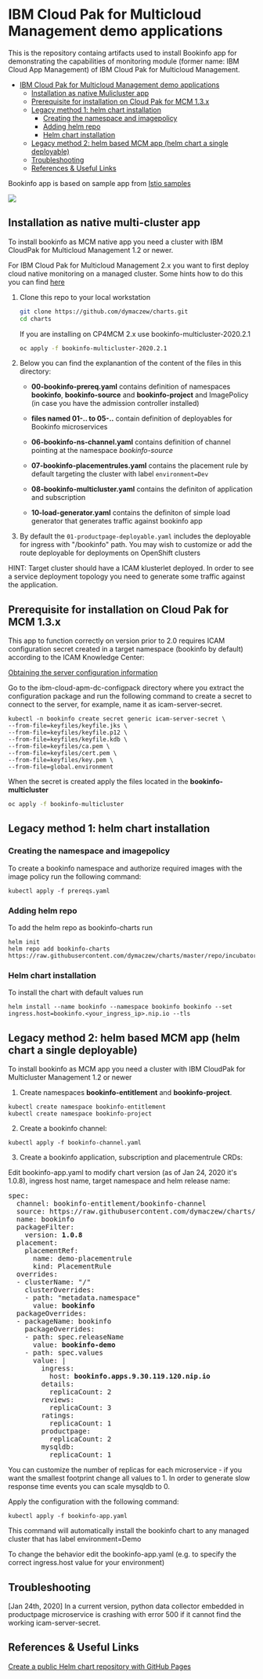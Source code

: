 # IBM Cloud Pak for Multicloud Management demo applications

This is the repository containg artifacts used to install Bookinfo app for demonstrating the capabilities of monitoring module (former name: IBM Cloud App Management) of IBM Cloud Pak for Multicloud Management.

- [IBM Cloud Pak for Multicloud Management demo applications](#ibm-cloud-pak-for-multicloud-management-demo-applications)
  - [Installation as native Mulicluster app](#installation-as-native-mulicluster-app)
  - [Prerequisite for installation on Cloud Pak for MCM 1.3.x](#prerequisite-for-installation-on-cloud-pak-for-mcm-13x)
  - [Legacy method 1: helm chart installation](#legacy-method-1-helm-chart-installation)
    - [Creating the namespace and imagepolicy](#creating-the-namespace-and-imagepolicy)
    - [Adding helm repo](#adding-helm-repo)
    - [Helm chart installation](#helm-chart-installation)
  - [Legacy method 2: helm based MCM app (helm chart a single deployable)](#legacy-method-2-helm-based-mcm-app-helm-chart-a-single-deployable)
  - [Troubleshooting](#troubleshooting)
  - [References & Useful Links](#references--useful-links)

Bookinfo app is based on sample app from [Istio samples](https://github.com/istio/istio/tree/master/samples/bookinfo)

![](images/2020-01-24-17-36-47.png)


## Installation as native multi-cluster app

To install bookinfo as MCM native app you need a cluster with IBM CloudPak for Multicloud Management 1.2 or newer.

For IBM Cloud Pak for Multicloud Management 2.x you want to first deploy cloud native monitoring on a managed cluster. Some hints how to do this you can find [here](How%20to%20install%20cloud%20native%20monitoring%20on%20managed%20clusters.md)

1. Clone this repo to your local workstation

   ```sh
   git clone https://github.com/dymaczew/charts.git
   cd charts
   ```

   If you are installing on CP4MCM 2.x use bookinfo-multicluster-2020.2.1

   ```sh
   oc apply -f bookinfo-multicluster-2020.2.1
   ```

1. Below you can find the explanantion of the content of the files in this directory:
   
   - **00-bookinfo-prereq.yaml**
   contains definition of namespaces **bookinfo**, **bookinfo-source** and **bookinfo-project** and ImagePolicy (in case you have the admission controller installed)

   - **files named 01-.. to 05-..**
   contain definition of deployables for Bookinfo microservices

   - **06-bookinfo-ns-channel.yaml**
   contains definition of channel pointing at the namespace *bookinfo-source*

   - **07-bookinfo-placementrules.yaml**
   contains the placement rule by default targeting the cluster with label `environment=Dev`

   - **08-bookinfo-multicluster.yaml**
   contains the definiton of application and subscription

   - **10-load-generator.yaml**
   contains the definiton of simple load generator that generates traffic against bookinfo app

2. By default the `01-productpage-deployable.yaml` includes the deployable for ingress  with "/bookinfo" path. You may wish to customize or add the route deployable for deployments on OpenShift clusters
   
HINT: Target cluster should have a ICAM klusterlet deployed. In order to see a service deployment topology you need to generate some traffic against the application. 

## Prerequisite for installation on Cloud Pak for MCM 1.3.x

This app to function correctly on version prior to 2.0 requires ICAM configuration secret created in a target namespace (bookinfo by default) according to the ICAM Knowledge Center: 

[Obtaining the server configuration information](https://www.ibm.com/support/knowledgecenter/en/SSFC4F_1.3.0/icam/dc_config_server_info.html)

Go to the ibm-cloud-apm-dc-configpack directory where you extract the configuration package and run the following command to create a secret to connect to the server, for example, name it as icam-server-secret.
```
kubectl -n bookinfo create secret generic icam-server-secret \
--from-file=keyfiles/keyfile.jks \
--from-file=keyfiles/keyfile.p12 \
--from-file=keyfiles/keyfile.kdb \
--from-file=keyfiles/ca.pem \
--from-file=keyfiles/cert.pem \
--from-file=keyfiles/key.pem \
--from-file=global.environment
```

When the secret is created apply the files located in the **bookinfo-multicluster**

```sh
oc apply -f bookinfo-multicluster
```

## Legacy method 1: helm chart installation

### Creating the namespace and imagepolicy
To create a bookinfo namespace and authorize required images with the image policy run the following command:
```
kubectl apply -f prereqs.yaml
```

### Adding helm repo
To add the helm repo as bookinfo-charts run
```
helm init
helm repo add bookinfo-charts https://raw.githubusercontent.com/dymaczew/charts/master/repo/incubator/
```
### Helm chart installation
To install the chart with default values run
```
helm install --name bookinfo --namespace bookinfo bookinfo --set ingress.host=bookinfo.<your_ingress_ip>.nip.io --tls
```
## Legacy method 2: helm based MCM app (helm chart a single deployable)

To install bookinfo as MCM app you need a cluster with IBM CloudPak for Multicluster Management 1.2 or newer

1. Create namespaces **bookinfo-entitlement** and **bookinfo-project**. 

```
kubectl create namespace bookinfo-entitlement
kubectl create namespace bookinfo-project
```

2. Create a bookinfo channel:
```
kubectl apply -f bookinfo-channel.yaml
```

3. Create a bookinfo application, subscription and placementrule CRDs:

Edit bookinfo-app.yaml to modify chart version (as of Jan 24, 2020 it's 1.0.8), ingress host name, target namespace and helm release name:

<pre>
spec:
  channel: bookinfo-entitlement/bookinfo-channel
  source: https://raw.githubusercontent.com/dymaczew/charts/master/repo/incubator/ 
  name: bookinfo
  packageFilter:
    version: <b>1.0.8</b>
  placement:
    placementRef:
      name: demo-placementrule
      kind: PlacementRule
  overrides:
  - clusterName: "/"
    clusterOverrides:
    - path: "metadata.namespace"
      value: <b>bookinfo</b>
  packageOverrides:
  - packageName: bookinfo
    packageOverrides:
    - path: spec.releaseName
      value: <b>bookinfo-demo</b>
    - path: spec.values
      value: |
        ingress:
          host: <b>bookinfo.apps.9.30.119.120.nip.io</b>
        details:
          replicaCount: 2
        reviews:
          replicaCount: 3
        ratings:
          replicaCount: 1
        productpage:
          replicaCount: 2
        mysqldb:
          replicaCount: 1
</pre>

You can customize the number of replicas for each microservice - if you want the smallest footprint change all values to 1. In order to generate slow response time events you can scale mysqldb to 0. 

Apply the configuration with the following command:
```
kubectl apply -f bookinfo-app.yaml
```
This command will automatically install the bookinfo chart to any managed cluster that has label environment=Demo

To change the behavior edit the bookinfo-app.yaml (e.g. to specify the correct ingress.host value for your environment)

## Troubleshooting

[Jan 24th, 2020] In a current version, python data collector embedded in productpage microservice is crashing with error 500 if it cannot find the working icam-server-secret. 


## References & Useful Links

[Create a public Helm chart repository with GitHub Pages](https://medium.com/@mattiaperi/create-a-public-helm-chart-repository-with-github-pages-49b180dbb417)

